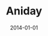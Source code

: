 ---
type: collaboration
title: Aniday
artist: Aniday
date: 2014-01-01
label: CNR
catalog: 123-456-789
img: /images/collaborations/aniday.jpg
discs:
  - tracks:
    - Can't Take No More
    - Hole In My Heart
    - When Loving You Is Wrong
    - Buscando La Vida
    - Born Yesterday
    - We Belong
    - Don't Fool With Me
    - Dream On
    - Not Much Of A Man
    - Get Funky
    - Leave Me With Your Lies
    - Lost The Way
credits:
  - key: Artwork
    value: Robby Valentine
---